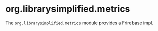 org.librarysimplified.metrics
=============================

The `org.librarysimplified.metrics` module provides a Frirebase impl.
